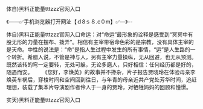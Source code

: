 体自)黑料正能量tttzzz官网入口

《——✅手机浏览器打开网沚【ｄ8ｓ８.c０m】✅—》--

体自)黑料正能量tttzzz官网入口命运：对“命运”最形象的诠释是感受到“冥冥中有股无形的力量在摆布、拨弄”。相信有主宰带宿命色彩的是宗教，没有具体主宰的是天命。中性的说法是：“命”是指人生过程中发生的所有事情，“运”是人生路的一个转折。希腊人说，不管是神与人，另有主宰力量操纵，无从回避，也无从预测。既然该转的弯一定要转，无处可躲，无论多磨人，只好相信：任何经历都是好的，随遇而安。
　　《您好，李焕英》的故事并不搀杂，片子报告贾晓玲在体验母亲李焕英车祸后，穿梭时间和空间回到往日，与年青的母亲近共产党处芳华时间，追赶理想，装载了集本片导演剧作者伶人于一身的贾玲，对牺牲妈妈的回顾和憧憬。





实天)黑料正能量tttzzz官网入口
